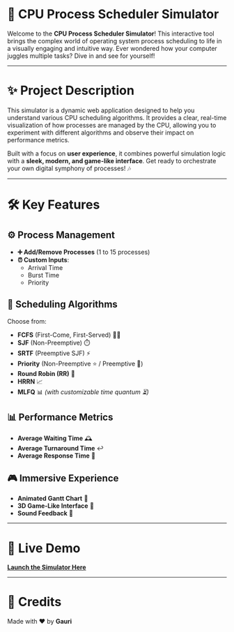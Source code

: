 # 🚀 **CPU Process Scheduler Simulator**   

Welcome to the **CPU Process Scheduler Simulator**! This interactive tool brings the complex world of operating system process scheduling to life in a visually engaging and intuitive way. Ever wondered how your computer juggles multiple tasks? Dive in and see for yourself!  

---

# ✨ **Project Description**  
This simulator is a dynamic web application designed to help you understand various CPU scheduling algorithms. It provides a clear, real-time visualization of how processes are managed by the CPU, allowing you to experiment with different algorithms and observe their impact on performance metrics.  

Built with a focus on **user experience**, it combines powerful simulation logic with a **sleek, modern, and game-like interface**. Get ready to orchestrate your own digital symphony of processes! 🎶  

---

# 🛠️ **Key Features**  

## ⚙️ **Process Management**  
- **➕ Add/Remove Processes** (1 to 15 processes)  
- **⏰ Custom Inputs**:  
  - Arrival Time  
  - Burst Time  
  - Priority  

## 🔄 **Scheduling Algorithms**  
Choose from:  
- **FCFS** (First-Come, First-Served) 🚶‍♂️  
- **SJF** (Non-Preemptive) ⏱️  
- **SRTF** (Preemptive SJF) ⚡  
- **Priority** (Non-Preemptive ⭐ / Preemptive 👑)  
- **Round Robin (RR)** 🔄  
- **HRRN** 📈  
- **MLFQ** 📊 *(with customizable time quantum ⏳)*  

## 📊 **Performance Metrics**  
- **Average Waiting Time** 🕰️  
- **Average Turnaround Time** ↩️  
- **Average Response Time** 🎯  

## 🎮 **Immersive Experience**  
- **Animated Gantt Chart** 🎨  
- **3D Game-Like Interface** 🌌  
- **Sound Feedback** 🔔  

---

# 🔗 **Live Demo**  
**[Launch the Simulator Here](https://gauriiiiiiiiiiii.github.io/process_scheduler/)**   

---

# 💖 **Credits**  
Made with ❤️ by **Gauri**